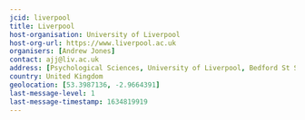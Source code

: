 ```yaml
---
jcid: liverpool
title: Liverpool 
host-organisation: University of Liverpool 
host-org-url: https://www.liverpool.ac.uk 
organisers: [Andrew Jones]
contact: ajj@liv.ac.uk 
address: [Psychological Sciences, University of Liverpool, Bedford St South, L62BA]
country: United Kingdom
geolocation: [53.3987136, -2.9664391]
last-message-level: 1
last-message-timestamp: 1634819919
---
```

